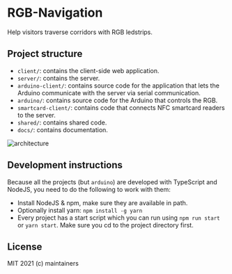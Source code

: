 # RGB-Navigation

Help visitors traverse corridors with RGB ledstrips.

## Project structure

-   `client/`: contains the client-side web application.
-   `server/`: contains the server.
-   `arduino-client/`: contains source code for the application that lets the Arduino communicate with the server via serial communication.
-   `arduino/`: contains source code for the Arduino that controls the RGB.
-   `smartcard-client/`: contains code that connects NFC smartcard readers to the server.
-   `shared/`: contains shared code.
-   `docs/`: contains documentation.

![architecture](https://git.ikdoeict.be/stijn.rogiest/rgb-navigation/-/raw/master/docs/architecture.png)

## Development instructions

Because all the projects (but `arduino`) are developed with TypeScript and NodeJS, you need to do the following to work with them:
- Install NodeJS & npm, make sure they are available in path.
- Optionally install yarn: `npm install -g yarn`
- Every project has a start script which you can run using `npm run start` or `yarn start`. Make sure you cd to the project directory first.

## License

MIT 2021 (c) maintainers
